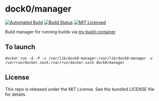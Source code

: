 dock0/manager
=======

[![Automated Build](http://img.shields.io/badge/automated-build-green.svg)](https://hub.docker.com/r/dock0/manager/)
[![Build Status](https://img.shields.io/circleci/project/dock0/manager.svg)](https://circleci.com/gh/dock0/manager)
[![MIT Licensed](http://img.shields.io/badge/license-MIT-green.svg)](https://tldrlegal.com/license/mit-license)

Build manager for running builds via [my build container](https://github.com/dock0/manager)

## To launch

```
docker run -d -P -v /var/lib/dock0-manager:/var/lib/dock0-manager -v /var/run/docker.sock:/var/run/docker.sock dock0/manager
```

## License

This repo is released under the MIT License. See the bundled LICENSE file for details.


